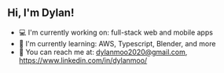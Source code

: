## Hi, I'm Dylan!

- 💻 I'm currently working on: full-stack web and mobile apps
- 🎨 I'm currently learning: AWS, Typescript, Blender, and more
- 📎 You can reach me at: dylanmoo2020@gmail.com, https://www.linkedin.com/in/dylanmoo/
